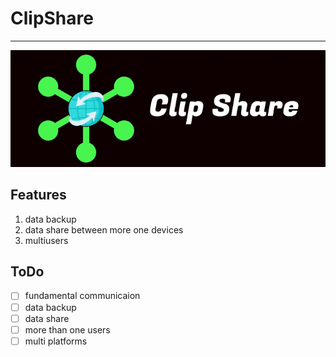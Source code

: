 # ClipShare
---
![image clipshare](./docs/clipshare.png)
## Features

1. data backup
2. data share between more one devices
3. multiusers


## ToDo

- [ ] fundamental communicaion
- [ ] data backup
- [ ] data share
- [ ] more than one users
- [ ] multi platforms
